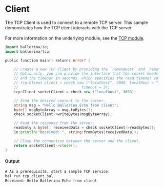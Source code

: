# Client

 The TCP Client is used to connect to a remote TCP server.
 This sample demonstrates how the TCP client interacts with the TCP server.<br/><br/>
 For more information on the underlying module, 
 see the [TCP module](https:docs.central.ballerina.io/ballerina/tcp/latest).

```go
import ballerina/io;
import ballerina/tcp;

public function main() returns error? {

    // Create a new TCP client by providing the `remoteHost` and `remotePort`.
    // Optionally, you can provide the interface that the socket needs to bind 
    // and the timeout in seconds, which specifies the read timeout value.
    // tcp:Client client = check new ("localhost", 3000, localHost = "localhost",
    //                             timeout = 5);
    tcp:Client socketClient = check new ("localhost", 3000);

    // Send the desired content to the server.
    string msg = "Hello Ballerina Echo from client";
    byte[] msgByteArray = msg.toBytes();
    check socketClient->writeBytes(msgByteArray);

    // Read the response from the server.
    readonly & byte[] receivedData = check socketClient->readBytes();
    io:println("Received: ", string:fromBytes(receivedData));

    // Close the connection between the server and the client.
    return socketClient->close();
}
```

#### Output

```go
# As a prerequisite, start a sample TCP service.
bal run tcp_client.bal
Received: Hello Ballerina Echo from client
```